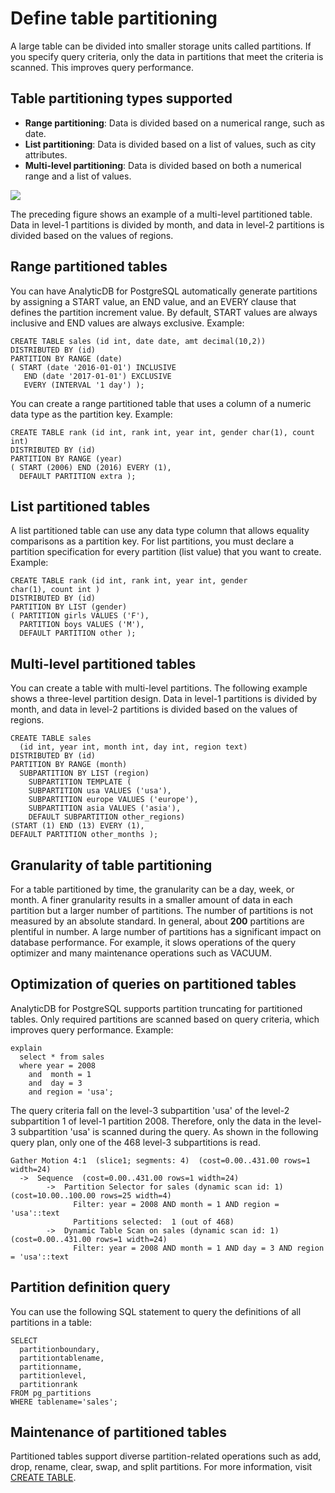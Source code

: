 # Define table partitioning

A large table can be divided into smaller storage units called partitions. If you specify query criteria, only the data in partitions that meet the criteria is scanned. This improves query performance.

## Table partitioning types supported

-   **Range partitioning**: Data is divided based on a numerical range, such as date.
-   **List partitioning**: Data is divided based on a list of values, such as city attributes.
-   **Multi-level partitioning**: Data is divided based on both a numerical range and a list of values.

![](https://static-aliyun-doc.oss-accelerate.aliyuncs.com/assets/img/en-US/4341129951/p51136.jpg)

The preceding figure shows an example of a multi-level partitioned table. Data in level-1 partitions is divided by month, and data in level-2 partitions is divided based on the values of regions.

## Range partitioned tables

You can have AnalyticDB for PostgreSQL automatically generate partitions by assigning a START value, an END value, and an EVERY clause that defines the partition increment value. By default, START values are always inclusive and END values are always exclusive. Example:

```
CREATE TABLE sales (id int, date date, amt decimal(10,2))
DISTRIBUTED BY (id)
PARTITION BY RANGE (date)
( START (date '2016-01-01') INCLUSIVE
   END (date '2017-01-01') EXCLUSIVE
   EVERY (INTERVAL '1 day') );
```

You can create a range partitioned table that uses a column of a numeric data type as the partition key. Example:

```
CREATE TABLE rank (id int, rank int, year int, gender char(1), count int)
DISTRIBUTED BY (id)
PARTITION BY RANGE (year)
( START (2006) END (2016) EVERY (1), 
  DEFAULT PARTITION extra ); 
```

## List partitioned tables

A list partitioned table can use any data type column that allows equality comparisons as a partition key. For list partitions, you must declare a partition specification for every partition \(list value\) that you want to create. Example:

```
CREATE TABLE rank (id int, rank int, year int, gender 
char(1), count int ) 
DISTRIBUTED BY (id)
PARTITION BY LIST (gender)
( PARTITION girls VALUES ('F'), 
  PARTITION boys VALUES ('M'), 
  DEFAULT PARTITION other );
```

## Multi-level partitioned tables

You can create a table with multi-level partitions. The following example shows a three-level partition design. Data in level-1 partitions is divided by month, and data in level-2 partitions is divided based on the values of regions.

```
CREATE TABLE sales
  (id int, year int, month int, day int, region text)
DISTRIBUTED BY (id)
PARTITION BY RANGE (month)
  SUBPARTITION BY LIST (region)
    SUBPARTITION TEMPLATE (
    SUBPARTITION usa VALUES ('usa'),
    SUBPARTITION europe VALUES ('europe'),
    SUBPARTITION asia VALUES ('asia'),
    DEFAULT SUBPARTITION other_regions)
(START (1) END (13) EVERY (1), 
DEFAULT PARTITION other_months );
```

## Granularity of table partitioning

For a table partitioned by time, the granularity can be a day, week, or month. A finer granularity results in a smaller amount of data in each partition but a larger number of partitions. The number of partitions is not measured by an absolute standard. In general, about **200** partitions are plentiful in number. A large number of partitions has a significant impact on database performance. For example, it slows operations of the query optimizer and many maintenance operations such as VACUUM.

## Optimization of queries on partitioned tables

AnalyticDB for PostgreSQL supports partition truncating for partitioned tables. Only required partitions are scanned based on query criteria, which improves query performance. Example:

```
explain 
  select * from sales 
  where year = 2008 
    and  month = 1 
    and  day = 3 
    and region = 'usa';
```

The query criteria fall on the level-3 subpartition 'usa' of the level-2 subpartition 1 of level-1 partition 2008. Therefore, only the data in the level-3 subpartition 'usa' is scanned during the query. As shown in the following query plan, only one of the 468 level-3 subpartitions is read.

```
Gather Motion 4:1  (slice1; segments: 4)  (cost=0.00..431.00 rows=1 width=24)
  ->  Sequence  (cost=0.00..431.00 rows=1 width=24)
        ->  Partition Selector for sales (dynamic scan id: 1)  (cost=10.00..100.00 rows=25 width=4)
              Filter: year = 2008 AND month = 1 AND region = 'usa'::text
              Partitions selected:  1 (out of 468)
        ->  Dynamic Table Scan on sales (dynamic scan id: 1)  (cost=0.00..431.00 rows=1 width=24)
              Filter: year = 2008 AND month = 1 AND day = 3 AND region = 'usa'::text
```

## Partition definition query

You can use the following SQL statement to query the definitions of all partitions in a table:

```
SELECT 
  partitionboundary, 
  partitiontablename, 
  partitionname,
  partitionlevel, 
  partitionrank
FROM pg_partitions 
WHERE tablename='sales';
```

## Maintenance of partitioned tables

Partitioned tables support diverse partition-related operations such as add, drop, rename, clear, swap, and split partitions. For more information, visit [CREATE TABLE](http://docs.greenplum.org/6-4/ref_guide/sql_commands/CREATE_TABLE.html).

